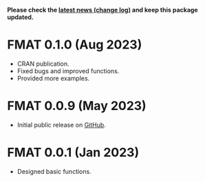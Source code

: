 **Please check the [latest news (change log)](https://psychbruce.github.io/FMAT/news/index.html) and keep this package updated.**

# FMAT 0.1.0 (Aug 2023)

-   CRAN publication.
-   Fixed bugs and improved functions.
-   Provided more examples.

# FMAT 0.0.9 (May 2023)

-   Initial public release on [GitHub](https://github.com/psychbruce/FMAT).

# FMAT 0.0.1 (Jan 2023)

-   Designed basic functions.

